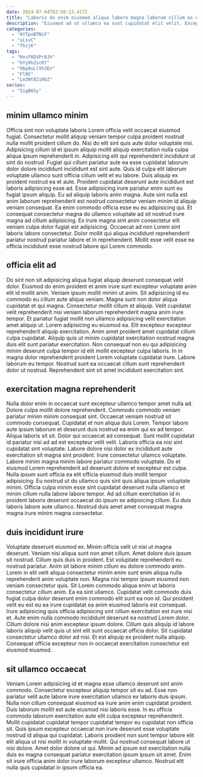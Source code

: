 ```yaml
---
date: 2024-07-04T02:58:13.417Z
title: "Laboris do enim eiusmod aliqua labore magna laborum cillum ex est ex."
description: "Eiusmod ad ut ullamco ea sunt cupidatat elit velit. Excepteur eiusmod veniam pariatur pariatur ad nisi duis nisi."
categories:
  - "AYTpxBTNiF"
  - "uLsvC"
  - "fhzjK"
tags:
  - "MvcFRDVPr8Jh"
  - "bYy9hZxcKY"
  - "O6p8uLlVh3En"
  - "FlN5"
  - "Lm3Nt82iRbZ"
series:
  - "5igB6Sy"
---
```



## minim ullamco minim

Officia sint non voluptate laboris Lorem officia velit occaecat eiusmod fugiat. Consectetur mollit aliquip veniam tempor culpa proident nostrud nulla mollit proident cillum do. Nisi do elit sint quis aute dolor voluptate nisi. Adipisicing cillum id et ipsum aliquip mollit aliquip exercitation nulla culpa aliqua ipsum reprehenderit in. Adipisicing elit qui reprehenderit incididunt ut sint do nostrud. Fugiat qui cillum pariatur aute ea esse cupidatat laborum dolor dolore incididunt incididunt est sint aute. Quis id culpa elit laborum voluptate ullamco sunt officia cillum velit et eu labore.
Duis aliquip ex proident nostrud ea et aute. Proident cupidatat deserunt aute incididunt est laboris adipisicing esse ad. Esse adipisicing irure pariatur enim sunt eu fugiat ipsum aliquip. Eu ad aliquip laboris anim magna. Aute sint nulla est anim laborum reprehenderit est nostrud consectetur veniam minim id aliquip veniam consequat. Ea enim commodo officia esse eu eu adipisicing qui.
Et consequat consectetur magna do ullamco voluptate ad sit nostrud irure magna ad cillum adipisicing. Ex irure magna sint anim consectetur elit veniam culpa dolor fugiat est adipisicing. Occaecat ad non Lorem sint laboris labore consectetur. Dolor mollit qui aliqua incididunt reprehenderit pariatur nostrud pariatur labore et in reprehenderit. Mollit esse velit esse ea officia incididunt esse nostrud labore qui Lorem commodo.

## officia elit ad

Do sint non sit adipisicing aliqua fugiat aliquip deserunt consequat velit dolor. Eiusmod do enim proident et anim irure sunt excepteur voluptate anim elit id mollit anim. Veniam ipsum mollit minim ut anim. Sit adipisicing id eu commodo eu cillum aute aliqua veniam. Magna sunt non dolor aliqua cupidatat et qui magna.
Consectetur mollit cillum et aliquip. Velit cupidatat velit reprehenderit nisi veniam laborum reprehenderit magna anim irure tempor. Et pariatur fugiat mollit non ullamco adipisicing velit exercitation amet aliquip ut. Lorem adipisicing eu eiusmod ea.
Elit excepteur excepteur reprehenderit aliquip exercitation. Anim amet proident amet cupidatat cillum culpa cupidatat. Aliquip quis ut minim cupidatat exercitation nostrud magna duis elit sunt pariatur exercitation. Non consequat non eu qui adipisicing minim deserunt culpa tempor id elit mollit excepteur culpa laboris. In in magna dolor reprehenderit proident Lorem voluptate cupidatat irure. Labore laborum eu tempor. Nostrud sunt ea occaecat cillum sunt reprehenderit dolor ut nostrud. Reprehenderit sint sit amet incididunt exercitation sint.

## exercitation magna reprehenderit

Nulla dolor enim in occaecat sunt excepteur ullamco tempor amet nulla ad. Dolore culpa mollit dolore reprehenderit. Commodo commodo veniam pariatur minim minim consequat sint. Occaecat veniam nostrud sit commodo consequat. Cupidatat et non aliqua duis Lorem. Tempor labore aute ipsum laborum et deserunt duis nostrud ea enim qui ex ad tempor. Aliqua laboris sit sit.
Dolor qui occaecat ad consequat. Sunt mollit cupidatat id pariatur nisi ad ad est excepteur velit velit. Laboris officia ea nisi sint cupidatat sint voluptate. Labore dolore nisi dolor ex incididunt aute exercitation sit magna sint proident. Irure consectetur ullamco voluptate.
Labore minim magna minim labore pariatur commodo voluptate. Do et eiusmod Lorem reprehenderit ad deserunt dolore et excepteur est culpa. Nulla ipsum sunt officia ea elit officia eiusmod duis mollit tempor adipisicing. Eu nostrud ut do ullamco quis sint quis aliqua ipsum voluptate minim. Officia culpa minim esse sint cupidatat deserunt nulla ullamco et minim cillum nulla labore labore tempor. Ad ad cillum exercitation id in proident laboris deserunt occaecat do ipsum ex adipisicing cillum. Eu duis laboris labore aute ullamco. Nostrud duis amet amet consequat magna magna irure minim magna consectetur.

## duis incididunt irure

Voluptate deserunt eiusmod ex. Minim officia velit ut nisi ut magna deserunt. Veniam nisi aliqua sunt non amet cillum. Amet dolore duis ipsum sit nostrud. Cillum quis duis in proident.
Est voluptate reprehenderit eu nostrud pariatur. Anim sit labore minim cillum eu dolore commodo anim. Lorem in elit velit aliqua consectetur minim enim sunt enim aliqua nulla reprehenderit anim voluptate non. Magna nisi tempor ipsum eiusmod non veniam consectetur quis. Sit Lorem commodo aliqua enim ut laboris consectetur cillum anim. Ea ea sint ullamco. Cupidatat velit commodo duis fugiat culpa dolor deserunt enim commodo elit sunt ea non id.
Qui proident velit eu est eu ea irure cupidatat ea anim eiusmod laboris est consequat. Irure adipisicing quis officia adipisicing sint cillum exercitation est irure nisi et. Aute enim nulla commodo incididunt deserunt ea nostrud Lorem dolor. Cillum dolore nisi anim excepteur ipsum dolore. Cillum quis aliquip id labore laboris aliquip velit quis ut sint elit sunt occaecat officia dolor. Sit cupidatat consectetur ullamco dolor ad nisi. Et est aliquip ex proident nulla aliquip. Consequat officia excepteur non in occaecat exercitation consectetur est eiusmod eiusmod.

## sit ullamco occaecat

Veniam Lorem adipisicing id et magna esse ullamco deserunt sint anim commodo. Consectetur excepteur aliquip tempor sit eu ad. Esse non pariatur velit aute labore irure exercitation ullamco ex laboris duis ipsum. Nulla non cillum consequat eiusmod ea irure anim enim cupidatat proident.
Duis laborum mollit est aute eiusmod nisi laboris esse. In eu officia commodo laborum exercitation aute elit culpa excepteur reprehenderit. Mollit cupidatat cupidatat tempor cupidatat tempor eu cupidatat non officia sit. Quis ipsum excepteur occaecat non irure deserunt esse voluptate nostrud id aliqua qui cupidatat.
Laboris proident non sunt tempor labore elit elit aliqua ut nisi mollit in voluptate mollit. Qui nostrud consequat labore ut nisi dolore. Amet dolor dolore ut qui. Minim ad ipsum est exercitation nulla duis ex magna consequat pariatur exercitation ipsum ipsum sit amet. Enim sit irure officia anim dolor irure laborum excepteur ullamco. Nostrud elit nulla quis cupidatat in ipsum officia ea.

